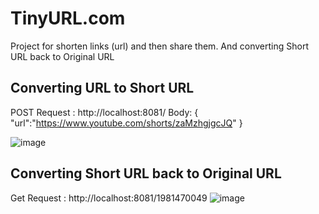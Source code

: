 # TinyURL.com
Project for shorten links (url) and then share them. And converting Short URL back to Original URL

## Converting URL to Short URL
POST Request : http://localhost:8081/
Body:
  {
  "url":"https://www.youtube.com/shorts/zaMzhgjgcJQ"
  }

![image](https://user-images.githubusercontent.com/35097948/195766013-a4f6d795-c9b5-4bd2-9fff-4acbe1186277.png)

## Converting Short URL back to Original URL
Get Request : http://localhost:8081/1981470049
![image](https://user-images.githubusercontent.com/35097948/195766127-596378ff-8ffa-4849-bee0-1bc525afcb69.png)
